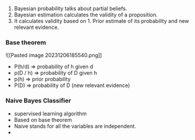 1. Bayesian probability talks about partial beliefs.
2. Bayesian estimation calculates the validity of a proposition.
3. It calculates validity based on 1. Prior estimate of its probability and new relevant evidence.

### Base theorem
![[Pasted image 20231206185540.png]]
- P(h/d) => probability of h given d
- p(D / h) => probability of D given h
- p(h) => prior probability
- P(D) => probability of D (new relevant evidence)

### Naive Bayes Classifier
- supervised learning algorithm
- Based on base theorem
- Naive stands for all the variables are independent.
- 